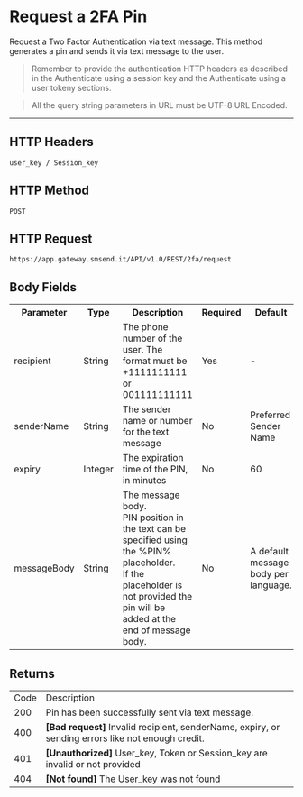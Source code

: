 <h1>Request a 2FA Pin</h1>
<p>Request a Two Factor Authentication via text message. This method generates a pin and sends it via text message to the user.</p>
<blockquote>Remember to provide the authentication HTTP headers as described in the Authenticate using a session key and the Authenticate using a user tokeny sections.</blockquote>
<blockquote>All the query string parameters in URL must be UTF-8 URL Encoded.</blockquote>
<hr>
<h2>HTTP Headers</h2>
<pre><code>user_key / Session_key</code></pre>
<h2>HTTP Method</h2>
<pre><code>POST</code></pre>
<h2>HTTP Request</h2>
<pre><code>https://app.gateway.smsend.it/API/v1.0/REST/2fa/request</code></pre>
<h2>Body Fields</h2>
<table>
						<tbody><tr>
							<th>Parameter</th>
							<th>Type</th>
							<th>Description</th>
							<th>Required</th>
							<th>Default</th>
						</tr>
						<tr>
							<td>recipient</td>
							<td>String</td>
							<td>The phone number of the user. The format must be +1111111111 or 001111111111</td>
							<td>Yes</td>
							<td>-</td>
						</tr>
						<tr>
							<td>senderName</td>
							<td>String</td>
							<td>The sender name or number for the text message</td>
							<td>No</td>
							<td>Preferred Sender Name</td>
						</tr>
						<tr>
							<td>expiry</td>
							<td>Integer</td>
							<td>The expiration time of the PIN, in minutes</td>
							<td>No</td>
							<td>60</td>
						</tr>
						<tr>
							<td>messageBody</td>
							<td>String</td>
							<td>The message body. <br>PIN position in the text can be specified using the %PIN% placeholder. <br>If the placeholder is not provided the pin will be added at the end of message body.</td>
							<td>No</td>
							<td>A default message body per language.</td>
						</tr>					
					</tbody></table>
<h2>Returns</h2>
<table>
								<tbody><tr>
									<td>Code</td>
									<td>Description</td>
								</tr>
								<tr>
									<td>200</td>
									<td>Pin has been successfully sent via text message.</td>
								</tr>
								<tr>
									<td>400</td>
									<td><strong>[Bad request]</strong> Invalid recipient, senderName, expiry, or sending errors like not enough credit.</td>
								</tr>
								<tr>
									<td>401</td>
									<td><strong>[Unauthorized]</strong> User_key, Token or Session_key are invalid or not provided</td>
								</tr>
								<tr>
								<td>404</td>
									<td><strong>[Not found]</strong> The User_key was not found</td>
								</tr>
							</tbody></table>